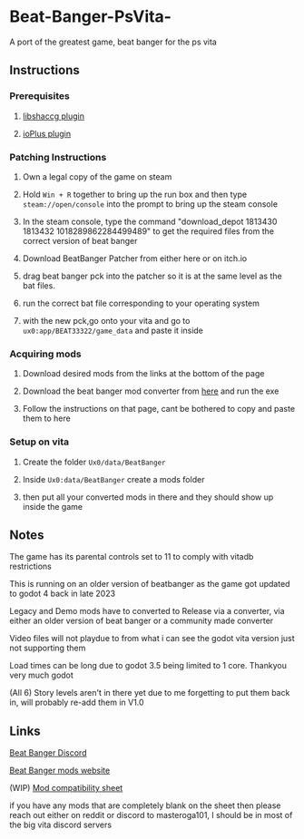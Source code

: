 # Beat-Banger-PsVita-
A port of the greatest game, beat banger for the ps vita


## Instructions 

### Prerequisites 

1. [libshaccg plugin](https://github.com/OsirizX/ShaRKF00D)

2. [ioPlus plugin](https://www.gamebrew.org/wiki/IoPlus_Vita)


### Patching Instructions

1. Own a legal copy of the game on steam

2. Hold `Win + R` together to bring up the run box and then type `steam://open/console` into the prompt to bring up the steam console

3. In the steam console, type the command "download_depot 1813430 1813432 1018289862284499489" to get the required files from the correct version of beat banger

4. Download BeatBanger Patcher from either here or on itch.io

5. drag beat banger pck into the patcher so it is at the same level as the bat files.

6. run the correct bat file corresponding to your operating system

7. with the new pck,go onto your vita and go to `ux0:app/BEAT33322/game_data` and paste it inside


### Acquiring mods

1. Download desired mods from the links at the bottom of the page

2. Download the beat banger mod converter from [here](https://github.com/masteroga101/Beat-Banger-Vita-mod-converter) and run the exe

3. Follow the instructions on that page, cant be bothered to copy and paste them to here 


### Setup on vita

1. Create the folder  `Ux0/data/BeatBanger`

2. Inside `Ux0:data/BeatBanger` create a mods folder

3. then put all your converted mods in there and they should show up inside the game




## Notes

The game has its parental controls set to 11 to comply with vitadb restrictions 

This is running on an older version of beatbanger as the game got updated to godot 4 back in late 2023

Legacy and Demo mods have to converted to Release via a converter, via either an older version of beat banger or a community made converter 

Video files will not playdue to from what i can see the godot vita version just not supporting them

Load times can be long due to godot 3.5 being limited to 1 core. Thankyou very much godot

(All 6) Story levels aren't in there yet due to me forgetting to put them back in, will probably re-add them in V1.0


## Links

[Beat Banger Discord](https://discord.gg/beatbanger)

[Beat Banger mods website](https://mods.beatbanger.com/)

(WIP) [Mod compatibility sheet](https://docs.google.com/spreadsheets/d/1CTd_hSYfUu6HME95VpTPoaIcraqyYKCRfINEARivMIE/edit?usp=drivesdk)

if you have any mods that are completely blank on the sheet then please reach out either on reddit or discord to masteroga101, I should be in most of the big vita discord servers



